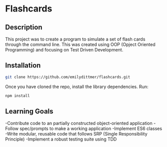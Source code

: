 # Flashcards

## Description

This project was to create a program to simulate a set of flash cards through the command line. This was created using OOP (Opject Oriented Programming) and focusing on Test Driven Development.

## Installation

```bash
git clone https://github.com/emilydittmer/flashcards.git
```
Once you have cloned the repo, install the library dependencies. Run:

```bash
npm install
```

## Learning Goals

-Contribute code to an partially constructed object-oriented application
-Follow spec/prompts to make a working application
-Implement ES6 classes
-Write modular, reusable code that follows SRP (Single Responsibility Principle)
-Implement a robust testing suite using TDD
